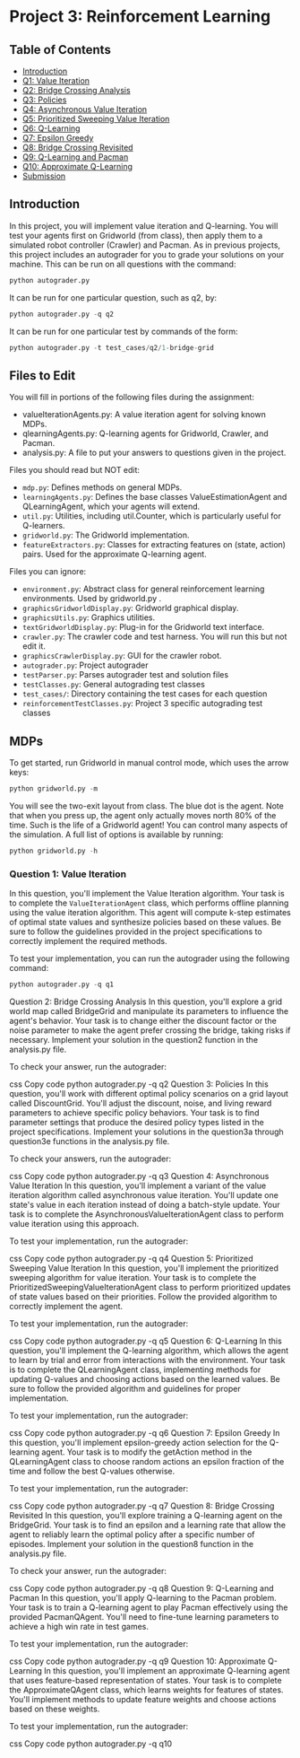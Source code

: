 # Project 3: Reinforcement Learning

## Table of Contents
- [Introduction](#introduction)
- [Q1: Value Iteration](#q1-value-iteration)
- [Q2: Bridge Crossing Analysis](#q2-bridge-crossing-analysis)
- [Q3: Policies](#q3-policies)
- [Q4: Asynchronous Value Iteration](#q4-asynchronous-value-iteration)
- [Q5: Prioritized Sweeping Value Iteration](#q5-prioritized-sweeping-value-iteration)
- [Q6: Q-Learning](#q6-q-learning)
- [Q7: Epsilon Greedy](#q7-epsilon-greedy)
- [Q8: Bridge Crossing Revisited](#q8-bridge-crossing-revisited)
- [Q9: Q-Learning and Pacman](#q9-q-learning-and-pacman)
- [Q10: Approximate Q-Learning](#q10-approximate-q-learning)
- [Submission](#submission)

## Introduction
In this project, you will implement value iteration and Q-learning. You will test your agents first on Gridworld (from class), then apply them to a simulated robot controller (Crawler) and Pacman.
As in previous projects, this project includes an autograder for you to grade your solutions on your machine. This can be run on all questions with the command:
```python
python autograder.py
```

It can be run for one particular question, such as q2, by:
```python
python autograder.py -q q2
```

It can be run for one particular test by commands of the form:
```python
python autograder.py -t test_cases/q2/1-bridge-grid
```

## Files to Edit
You will fill in portions of the following files during the assignment:
- valueIterationAgents.py: A value iteration agent for solving known MDPs.
- qlearningAgents.py: Q-learning agents for Gridworld, Crawler, and Pacman.
- analysis.py: A file to put your answers to questions given in the project.

Files you should read but NOT edit:
- `mdp.py`: Defines methods on general MDPs.
- `learningAgents.py`: Defines the base classes ValueEstimationAgent and QLearningAgent, which your agents will extend.
- `util.py`: Utilities, including util.Counter, which is particularly useful for Q-learners.
- `gridworld.py`: The Gridworld implementation.
- `featureExtractors.py`: Classes for extracting features on (state, action) pairs. Used for the approximate Q-learning agent.

Files you can ignore:
- `environment.py`: Abstract class for general reinforcement learning environments. Used by gridworld.py .
- `graphicsGridworldDisplay.py`: Gridworld graphical display.
- `graphicsUtils.py`: Graphics utilities.
- `textGridworldDisplay.py`: Plug-in for the Gridworld text interface.
- `crawler.py`: The crawler code and test harness. You will run this but not edit it.
- `graphicsCrawlerDisplay.py`: GUI for the crawler robot.
- `autograder.py`: Project autograder
- `testParser.py`: Parses autograder test and solution files
- `testClasses.py`: General autograding test classes
- `test_cases/`: Directory containing the test cases for each question
- `reinforcementTestClasses.py`: Project 3 specific autograding test classes

## MDPs
To get started, run Gridworld in manual control mode, which uses the arrow keys:
```python
python gridworld.py -m
```

You will see the two-exit layout from class. The blue dot is the agent. Note that when you press up, the agent only actually moves north 80% of the time. Such is the life of a Gridworld agent!
You can control many aspects of the simulation. A full list of options is available by running:
```python
python gridworld.py -h
```


### Question 1: Value Iteration
In this question, you'll implement the Value Iteration algorithm. Your task is to complete the `ValueIterationAgent` class, which performs offline planning using the value iteration algorithm. This agent will compute k-step estimates of optimal state values and synthesize policies based on these values. Be sure to follow the guidelines provided in the project specifications to correctly implement the required methods.

To test your implementation, you can run the autograder using the following command:

```python
python autograder.py -q q1
```

Question 2: Bridge Crossing Analysis
In this question, you'll explore a grid world map called BridgeGrid and manipulate its parameters to influence the agent's behavior. Your task is to change either the discount factor or the noise parameter to make the agent prefer crossing the bridge, taking risks if necessary. Implement your solution in the question2 function in the analysis.py file.

To check your answer, run the autograder:

css
Copy code
python autograder.py -q q2
Question 3: Policies
In this question, you'll work with different optimal policy scenarios on a grid layout called DiscountGrid. You'll adjust the discount, noise, and living reward parameters to achieve specific policy behaviors. Your task is to find parameter settings that produce the desired policy types listed in the project specifications. Implement your solutions in the question3a through question3e functions in the analysis.py file.

To check your answers, run the autograder:

css
Copy code
python autograder.py -q q3
Question 4: Asynchronous Value Iteration
In this question, you'll implement a variant of the value iteration algorithm called asynchronous value iteration. You'll update one state's value in each iteration instead of doing a batch-style update. Your task is to complete the AsynchronousValueIterationAgent class to perform value iteration using this approach.

To test your implementation, run the autograder:

css
Copy code
python autograder.py -q q4
Question 5: Prioritized Sweeping Value Iteration
In this question, you'll implement the prioritized sweeping algorithm for value iteration. Your task is to complete the PrioritizedSweepingValueIterationAgent class to perform prioritized updates of state values based on their priorities. Follow the provided algorithm to correctly implement the agent.

To test your implementation, run the autograder:

css
Copy code
python autograder.py -q q5
Question 6: Q-Learning
In this question, you'll implement the Q-learning algorithm, which allows the agent to learn by trial and error from interactions with the environment. Your task is to complete the QLearningAgent class, implementing methods for updating Q-values and choosing actions based on the learned values. Be sure to follow the provided algorithm and guidelines for proper implementation.

To test your implementation, run the autograder:

css
Copy code
python autograder.py -q q6
Question 7: Epsilon Greedy
In this question, you'll implement epsilon-greedy action selection for the Q-learning agent. Your task is to modify the getAction method in the QLearningAgent class to choose random actions an epsilon fraction of the time and follow the best Q-values otherwise.

To test your implementation, run the autograder:

css
Copy code
python autograder.py -q q7
Question 8: Bridge Crossing Revisited
In this question, you'll explore training a Q-learning agent on the BridgeGrid. Your task is to find an epsilon and a learning rate that allow the agent to reliably learn the optimal policy after a specific number of episodes. Implement your solution in the question8 function in the analysis.py file.

To check your answer, run the autograder:

css
Copy code
python autograder.py -q q8
Question 9: Q-Learning and Pacman
In this question, you'll apply Q-learning to the Pacman problem. Your task is to train a Q-learning agent to play Pacman effectively using the provided PacmanQAgent. You'll need to fine-tune learning parameters to achieve a high win rate in test games.

To test your implementation, run the autograder:

css
Copy code
python autograder.py -q q9
Question 10: Approximate Q-Learning
In this question, you'll implement an approximate Q-learning agent that uses feature-based representation of states. Your task is to complete the ApproximateQAgent class, which learns weights for features of states. You'll implement methods to update feature weights and choose actions based on these weights.

To test your implementation, run the autograder:

css
Copy code
python autograder.py -q q10
